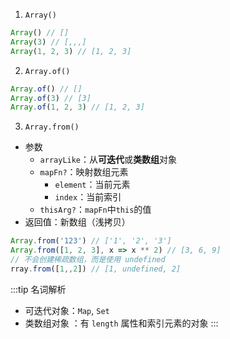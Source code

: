 1. `Array()`
```js
Array() // []
Array(3) // [,,,]
Array(1, 2, 3) // [1, 2, 3]
```
2. `Array.of()`
```js
Array.of() // []
Array.of(3) // [3]
Array.of(1, 2, 3) // [1, 2, 3]
```
3. `Array.from()`
- 参数
	- `arrayLike`：从**可迭代**或**类数组**对象
	- `mapFn?`：映射数组元素
		- `element`：当前元素
		- `index`：当前索引
	- `thisArg?`：`mapFn`中`this`的值
- 返回值：新数组（浅拷贝）
```js
Array.from('123') // ['1', '2', '3']
Array.from([1, 2, 3], x => x ** 2) // [3, 6, 9]
// 不会创建稀疏数组，而是使用 undefined
rray.from([1,,2]) // [1, undefined, 2]
```
:::tip 名词解析
- 可迭代对象：`Map`, `Set`
- 类数组对象 ：有 `length` 属性和索引元素的对象
:::